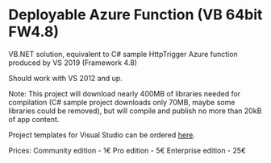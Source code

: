 # Deployable Azure Function (VB 64bit FW4.8)
VB.NET solution, equivalent to C# sample HttpTrigger Azure function produced by VS 2019 (Framework 4.8)

Should work with VS 2012 and up.

Note:
This project will download nearly 400MB of libraries needed for compilation (C# sample project downloads only 70MB, maybe some libraries could be removed), but will compile and publish no more than 20kB of app content.


Project templates for Visual Studio can be ordered [here](http://silverfox.systems/OrderVSIX.aspx).

Prices: 
Community edition - 1€
Pro edition - 5€
Enterprise edition - 25€
